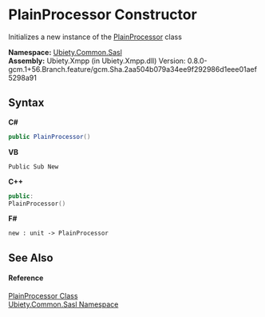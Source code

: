 # PlainProcessor Constructor 
 

Initializes a new instance of the <a href="807a6550-8874-db88-ec3e-f4db571b5f1b">PlainProcessor</a> class

**Namespace:**&nbsp;<a href="cd4c5a69-1ab4-14a6-950f-4a758c4f8386">Ubiety.Common.Sasl</a><br />**Assembly:**&nbsp;Ubiety.Xmpp (in Ubiety.Xmpp.dll) Version: 0.8.0-gcm.1+56.Branch.feature/gcm.Sha.2aa504b079a34ee9f292986d1eee01aef5298a91

## Syntax

**C#**<br />
``` C#
public PlainProcessor()
```

**VB**<br />
``` VB
Public Sub New
```

**C++**<br />
``` C++
public:
PlainProcessor()
```

**F#**<br />
``` F#
new : unit -> PlainProcessor
```


## See Also


#### Reference
<a href="807a6550-8874-db88-ec3e-f4db571b5f1b">PlainProcessor Class</a><br /><a href="cd4c5a69-1ab4-14a6-950f-4a758c4f8386">Ubiety.Common.Sasl Namespace</a><br />